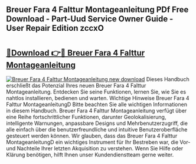 ## Breuer Fara 4 Falttur Montageanleitung PDf Free Download - Part-Uud Service Owner Guide - User Repair Edition zccxO

# <h2><a href="http://df8km81.blite.top/?on=Breuer+Fara+4+Falttur+Montageanleitung">🔗Download 👉🔴 Breuer Fara 4 Falttur Montageanleitung</a></h2>

[![Breuer Fara 4 Falttur Montageanleitung new download](https://i.imgur.com/lujVjoI.png)](http://df8km81.blite.top/?on=Breuer+Fara+4+Falttur+Montageanleitung)
Dieses Handbuch erschließt das Potenzial Ihres neuen Breuer Fara 4 Falttur Montageanleitung. Entdecken Sie seine Funktionen, lernen Sie, wie Sie es nahtlos installieren, bedienen und warten. Wichtige Hinweise Breuer Fara 4 Falttur MontageanleitungD Bitte beachten Sie alle wichtigen Informationen in diesem Handbuch. Breuer Fara 4 Falttur Montageanleitung verfügt über eine Reihe fortschrittlicher Funktionen, darunter Geolokalisierung, intelligente Warnungen, anpassbare Designs und Mehrbenutzerzugriff, die alle einfach über die benutzerfreundliche und intuitive Benutzeroberfläche gesteuert werden können. Wir glauben, dass das Breuer Fara 4 Falttur MontageanleitungD ein wichtiges Instrument für Ihr Bestreben war, die Vor- und Nachteile Ihrer letzten Akquisition zu verstehen. Wenn Sie Hilfe oder Klärung benötigen, hilft Ihnen unser Kundendienstteam gerne weiter.
